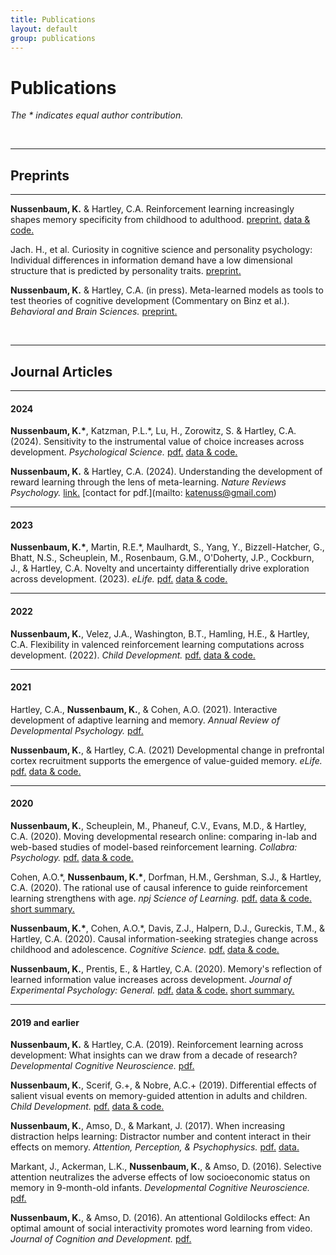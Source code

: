 ```yaml
---
title: Publications
layout: default
group: publications
---
```



# Publications
*The * indicates equal author contribution.*

<br> 

----
## Preprints
----

**Nussenbaum, K.** & Hartley, C.A. Reinforcement learning increasingly shapes memory specificity from childhood to adulthood. [preprint.](https://osf.io/preprints/psyarxiv/utsxn) [data & code.](https://osf.io/8yjvr/) 

Jach. H., et al. Curiosity in cognitive science and personality psychology: Individual differences in information demand have a low dimensional structure that is predicted by personality traits. [preprint.](https://psyarxiv.com/aj3rp/)

**Nussenbaum, K.** & Hartley, C.A. (in press). Meta-learned models as tools to test theories of cognitive development (Commentary on Binz et al.). *Behavioral and Brain Sciences.* [preprint.](https://osf.io/preprints/psyarxiv/zbkfq)

<br>


----
## Journal Articles
----
#### 2024

**Nussenbaum, K.\***, Katzman, P.L.\*, Lu, H., Zorowitz, S. & Hartley, C.A. (2024). Sensitivity to the instrumental value of choice increases across development. *Psychological Science.* [pdf.](/lab/static/data/Nussenbaum_2024_PsychSci.pdf) [data & code.](https://osf.io/69rs8/) 

**Nussenbaum, K.** & Hartley, C.A. (2024). Understanding the development of reward learning through the lens of meta-learning. *Nature Reviews Psychology.* [link.](https://www.nature.com/articles/s44159-024-00304-1) [contact for pdf.](mailto: katenuss@gmail.com)

----
#### 2023
**Nussenbaum, K.\***, Martin, R.E.\*, Maulhardt, S., Yang, Y., Bizzell-Hatcher, G., Bhatt, N.S., Scheuplein, M., Rosenbaum, G.M., O'Doherty, J.P., Cockburn, J., & Hartley, C.A. Novelty and uncertainty differentially drive exploration across development. (2023). *eLife.* [pdf.](/lab/static/data/Nussenbaum_2023_eLife.pdf) [data & code.](https://osf.io/cwf2k/) 

----
#### 2022
**Nussenbaum, K.**, Velez, J.A., Washington, B.T., Hamling, H.E., & Hartley, C.A. Flexibility in valenced reinforcement learning computations across development. (2022). *Child Development.* [pdf.](/lab/static/data/Nussenbaum_2022_ChildDev.pdf) [data & code.](https://osf.io/p2ybw)

----
#### 2021
Hartley, C.A., **Nussenbaum, K.**, & Cohen, A.O. (2021). Interactive development of adaptive learning and memory. *Annual Review of Developmental Psychology.* [pdf.](/lab/static/data/HartleyNussenbaumCohen_2021_AnnualReview.pdf) 

**Nussenbaum, K.**, & Hartley, C.A. (2021) Developmental change in prefrontal cortex recruitment supports the emergence of value-guided memory. *eLife.* [pdf.](/lab/static/data/Nussenbaum_2021_eLife.pdf) [data & code.](https://osf.io/2fkbj/)

----
#### 2020
**Nussenbaum, K.**, Scheuplein, M., Phaneuf, C.V., Evans, M.D., & Hartley, C.A. (2020). Moving developmental research online: comparing in-lab and web-based studies of model-based reinforcement learning. *Collabra: Psychology.* [pdf.](/lab/static/data/Nussenbaum_2020_Collabra.pdf) [data & code.](https://github.com/hartleylabnyu/online-two-step-replication) 

Cohen, A.O.\*, **Nussenbaum, K.\***, Dorfman, H.M., Gershman, S.J., & Hartley, C.A. (2020). The rational use of causal inference to guide reinforcement learning strengthens with age. *npj Science of Learning.* [pdf.](/lab/static/data/Cohen_2020_npj.pdf) [data & code.](https://github.com/hartleylabnyu/dev-causal-inference) [short summary.](https://npjscilearncommunity.nature.com/posts/the-hidden-agent-of-decision-making)

**Nussenbaum, K.\***, Cohen, A.O.\*, Davis, Z.J., Halpern, D.J., Gureckis, T.M., & Hartley, C.A. (2020). Causal information-seeking strategies change across childhood and adolescence. *Cognitive Science.* [pdf.](/lab/static/data/Nussenbaum_2020_CogSci.pdf) [data & code.](https://osf.io/cp3sj/) 

**Nussenbaum, K.**, Prentis, E., & Hartley, C.A. (2020). Memory's reflection of learned information value increases across development. *Journal of Experimental Psychology: General.* [pdf.](/lab/static/data/Nussenbaum_2020_JEPG.pdf) [data & code.](https://osf.io/h9ncs/) [short summary.](https://www.comebebrainy.com/blog/2020/3/23/kate-nussenbaum)

----
#### 2019 and earlier
**Nussenbaum, K.** & Hartley, C.A. (2019). Reinforcement learning across development: What insights can we draw from a decade of research? *Developmental Cognitive Neuroscience.* [pdf.](/lab/static/data/Nussenbaum_2019_DCN.pdf)

**Nussenbaum, K.**, Scerif, G.+, & Nobre, A.C.+ (2019). Differential effects of salient visual events on memory-guided attention in adults and children. *Child Development.* [pdf.](/lab/static/data/Nussenbaum_2019_CDEV.pdf) [data & code.](https://osf.io/fjpcg/)

**Nussenbaum, K.**, Amso, D., & Markant, J. (2017). When increasing distraction helps learning: Distractor number and content interact in their effects on memory. *Attention, Perception, & Psychophysics.* [pdf.](/lab/static/data/Nussenbaum_2017_APP.pdf) [data.](https://osf.io/d5327/)

Markant, J., Ackerman, L.K., **Nussenbaum, K.**, & Amso, D. (2016). Selective attention neutralizes the adverse effects of low socioeconomic status on memory in 9-month-old infants. *Developmental Cognitive Neuroscience.* [pdf.](/lab/static/data/Markant_2016_DCN.pdf)

**Nussenbaum, K.**, & Amso, D. (2016). An attentional Goldilocks effect: An optimal amount of social interactivity promotes word learning from video. *Journal of Cognition and Development.* [pdf.](/lab/static/data/Nussenbaum_2015_JCD.pdf)

<br>


